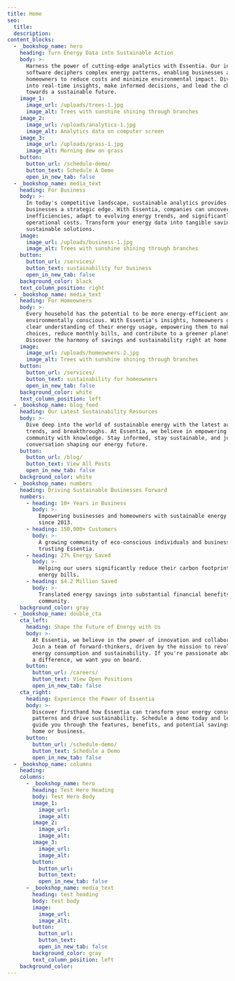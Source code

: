 ```yaml
---
title: Home
seo:
  title:
  description:
content_blocks:
  - _bookshop_name: hero
    heading: Turn Energy Data into Sustainable Action
    body: >-
      Harness the power of cutting-edge analytics with Essentia. Our intuitive
      software deciphers complex energy patterns, enabling businesses and
      homeowners to reduce costs and minimize environmental impact. Dive deep
      into real-time insights, make informed decisions, and lead the charge
      towards a sustainable future.
    image_1:
      image_url: /uploads/trees-1.jpg
      image_alt: Trees with sunshine shining through branches
    image_2:
      image_url: /uploads/analytics-1.jpg
      image_alt: Analytics data on computer screen
    image_3:
      image_url: /uploads/grass-1.jpg
      image_alt: Morning dew on grass
    button:
      button_url: /schedule-demo/
      button_text: Schedule A Demo
      open_in_new_tab: false
  - _bookshop_name: media_text
    heading: For Business
    body: >-
      In today's competitive landscape, sustainable analytics provides
      businesses a strategic edge. With Essentia, companies can uncover hidden
      inefficiencies, adapt to evolving energy trends, and significantly reduce
      operational costs. Transform your energy data into tangible savings and
      sustainable solutions.
    image:
      image_url: /uploads/business-1.jpg
      image_alt: Trees with sunshine shining through branches
    button:
      button_url: /services/
      button_text: sustainability for business
      open_in_new_tab: false
    background_color: black
    text_column_position: right
  - _bookshop_name: media_text
    heading: For Homeowners
    body: >-
      Every household has the potential to be more energy-efficient and
      environmentally conscious. With Essentia's insights, homeowners gain a
      clear understanding of their energy usage, empowering them to make smarter
      choices, reduce monthly bills, and contribute to a greener planet.
      Discover the harmony of savings and sustainability right at home.
    image:
      image_url: /uploads/homeowners-2.jpg
      image_alt: Trees with sunshine shining through branches
    button:
      button_url: /services/
      button_text: sustainability for homeowners
      open_in_new_tab: false
    background_color: white
    text_column_position: left
  - _bookshop_name: blog_feed
    heading: Our Latest Sustainability Resources
    body: >-
      Dive deep into the world of sustainable energy with the latest articles,
      trends, and breakthroughs. At Essentia, we believe in empowering our
      community with knowledge. Stay informed, stay sustainable, and join the
      conversation shaping our energy future.
    button:
      button_url: /blog/
      button_text: View All Posts
      open_in_new_tab: false
    background_color: white
  - _bookshop_name: numbers
    heading: Driving Sustainable Businesses Forward
    numbers:
      - heading: 10+ Years in Business
        body: >-
          Empowering businesses and homeowners with sustainable energy solutions
          since 2013.
      - heading: 150,000+ Customers
        body: >-
          A growing community of eco-conscious individuals and businesses
          trusting Essentia.
      - heading: 27% Energy Saved
        body: >-
          Helping our users significantly reduce their carbon footprint and
          energy bills.
      - heading: $4.2 Million Saved
        body: >-
          Translated energy savings into substantial financial benefits for our
          community.
    background_color: gray
  - _bookshop_name: double_cta
    cta_left:
      heading: Shape the Future of Energy with Us
      body: >-
        At Essentia, we believe in the power of innovation and collaboration.
        Join a team of forward-thinkers, driven by the mission to revolutionize
        energy consumption and sustainability. If you're passionate about making
        a difference, we want you on board.
      button:
        button_url: /careers/
        button_text: View Open Positions
        open_in_new_tab: false
    cta_right:
      heading: Experience the Power of Essentia
      body: >-
        Discover firsthand how Essentia can transform your energy consumption
        patterns and drive sustainability. Schedule a demo today and let us
        guide you through the features, benefits, and potential savings for your
        home or business.
      button:
        button_url: /schedule-demo/
        button_text: Schedule a Demo
        open_in_new_tab: false
  - _bookshop_name: columns
    heading:
    columns:
      - _bookshop_name: hero
        heading: Test Hero Heading
        body: Test Hero Body
        image_1:
          image_url:
          image_alt:
        image_2:
          image_url:
          image_alt:
        image_3:
          image_url:
          image_alt:
        button:
          button_url:
          button_text:
          open_in_new_tab: false
      - _bookshop_name: media_text
        heading: test heading
        body: test body
        image:
          image_url:
          image_alt:
        button:
          button_url:
          button_text:
          open_in_new_tab: false
        background_color: gray
        text_column_position: left
    background_color:
---
```

